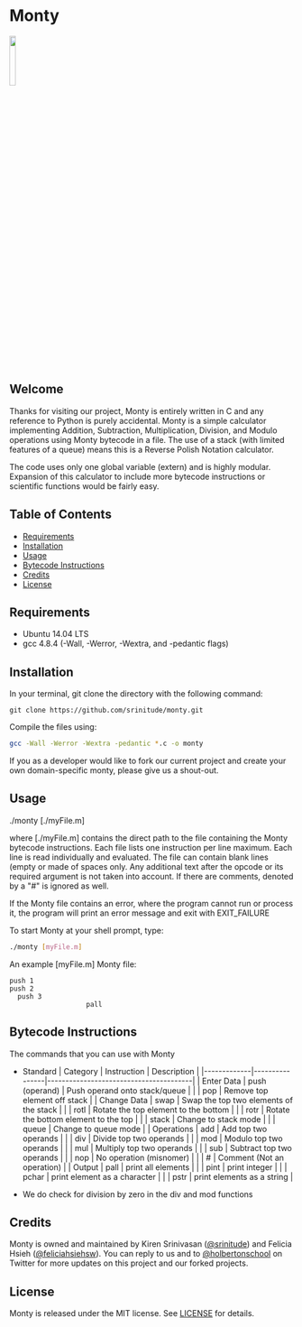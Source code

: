 # Monty

<img src="https://media.giphy.com/media/usCPmkFoSWcZW/giphy.gif" style="height:15%;width:15%" />

## Welcome
Thanks for visiting our project, Monty is entirely written in C and any reference to Python is purely accidental. Monty is a simple calculator implementing Addition, Subtraction, Multiplication, Division, and Modulo operations using Monty bytecode in a file. The use of a stack (with limited features of a queue) means this is a Reverse Polish Notation calculator.

The code uses only one global variable (extern) and is highly modular. Expansion of this calculator to include more bytecode instructions or scientific functions would be fairly easy.

## Table of Contents
* [Requirements](#requirements)
* [Installation](#installation)
* [Usage](#usage)
* [Bytecode Instructions](bytecodeinstructions)
* [Credits](#credits)
* [License](#license)

## Requirements
* Ubuntu 14.04 LTS
* gcc 4.8.4 (-Wall, -Werror, -Wextra, and -pedantic flags)

## Installation
In your terminal, git clone the directory with the following command:
```
git clone https://github.com/srinitude/monty.git
```

Compile the files using:

```sh
gcc -Wall -Werror -Wextra -pedantic *.c -o monty
```

If you as a developer would like to fork our current project and create your own domain-specific monty, please give us a shout-out.

## Usage
./monty [./myFile.m]

where [./myFile.m] contains the direct path to the file containing the Monty bytecode instructions. Each file lists one instruction per line maximum. Each line is read individually and evaluated. The file can contain blank lines (empty or made of spaces only. Any additional text after the opcode or its required argument is not taken into account. If there are comments, denoted by a "#" is ignored as well.

If the Monty file contains an error, where the program cannot run or process it, the program will print an error message and exit with EXIT_FAILURE

To start Monty at your shell prompt, type:
```sh
./monty [myFile.m]
```

An example [myFile.m] Monty file:
```push 0
push 1
push 2
  push 3
                   pall
```

## Bytecode Instructions
The commands that you can use with Monty

* Standard
| Category    | Instruction    | Description                            |
|-------------|----------------|----------------------------------------|
| Enter Data  | push (operand) | Push operand onto stack/queue          |
|             | pop            | Remove top element off stack           |
| Change Data | swap           | Swap the top two elements of the stack |
|             | rotl           | Rotate the top element to the bottom   |
|             | rotr           | Rotate the bottom element to the top   |
|             | stack          | Change to stack mode                   |
|             | queue          | Change to queue mode                   |
| Operations  | add            | Add top two operands                   |
|             | div            | Divide top two operands                |
|             | mod            | Modulo top two operands                |
|             | mul            | Multiply top two operands              |
|             | sub            | Subtract top two operands              |
|             | nop            | No operation (misnomer)                |
|             | #              | Comment (Not an operation)             |
| Output      | pall           | print all elements                     |
|             | pint           | print integer                          |
|             | pchar          | print element as a character           |
|             | pstr           | print elements as a string             |

* We do check for division by zero in the div and mod functions

## Credits
Monty is owned and maintained by Kiren Srinivasan ([@srinitude](https://twitter.com/srinitude)) and Felicia Hsieh ([@feliciahsiehsw](https://twitter.com/feliciahsiehsw)). You can reply to us and to [@holbertonschool](https://twitter.com/holbertonschool) on Twitter for more updates on this project and our forked projects.

## License
Monty is released under the MIT license. See [LICENSE](https://github.com/srinitude/monty/blob/master/LICENSE) for details.